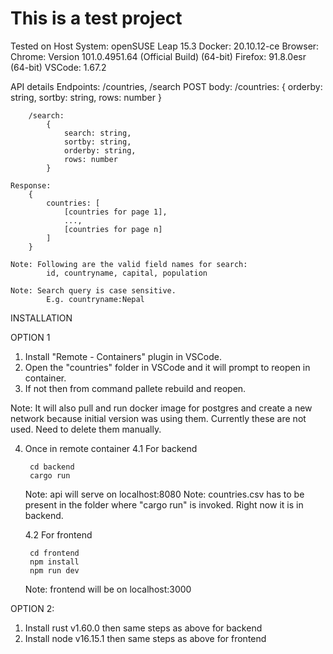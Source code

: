 # This is a test project

Tested on
    Host System: openSUSE Leap 15.3
    Docker: 20.10.12-ce
    Browser:
        Chrome: Version 101.0.4951.64 (Official Build) (64-bit)
        Firefox: 91.8.0esr (64-bit)
    VSCode: 1.67.2

API details
    Endpoints: /countries, /search
    POST body:
        /countries:
            {
                orderby: string,
                sortby: string,
                rows: number
            }

        /search:
            {
                search: string,
                sortby: string,
                orderby: string,
                rows: number
            }

    Response:
        {
            countries: [
                [countries for page 1],
                ...,
                [countries for page n]
            ]
        }
    
    Note: Following are the valid field names for search:
            id, countryname, capital, population

    Note: Search query is case sensitive.
            E.g. countryname:Nepal

INSTALLATION

OPTION 1

1. Install "Remote - Containers" plugin in VSCode.
2. Open the "countries" folder in VSCode and it will prompt to reopen in container.
3. If not then from command pallete rebuild and reopen.

Note: It will also pull and run docker image for postgres and create a new network because initial version was using them.
      Currently these are not used. Need to delete them manually.

4. Once in remote container
    4.1 For backend

        cd backend
        cargo run  

    Note: api will serve on localhost:8080
    Note: countries.csv has to be present in the folder where "cargo run" is invoked. Right now it is in backend.

    4.2 For frontend

        cd frontend
        npm install
        npm run dev

    Note: frontend will be on localhost:3000


OPTION 2:
1. Install rust v1.60.0 then same steps as above for backend
2. Install node v16.15.1 then same steps as above for frontend
